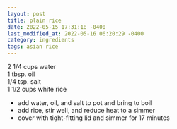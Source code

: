 ```yaml
---
layout: post
title: plain rice
date: 2022-05-15 17:31:18 -0400
last_modified_at: 2022-05-16 06:20:29 -0400
category: ingredients
tags: asian rice
---
```


2 1/4 cups water  
1 tbsp. oil  
1/4 tsp. salt  
1 1/2 cups white rice  
* add water, oil, and salt to pot and bring to boil
* add rice, stir well, and reduce heat to a simmer
* cover with tight-fitting lid and simmer for 17 minutes
